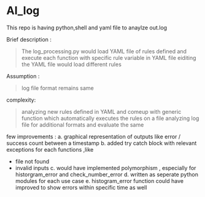 # AI_log
This repo is having python,shell and yaml file to anaylze out.log


Brief description :
> The log_processing.py would load YAML file of rules defined and execute each function with specific
  rule variable in YAML file
> eiditing the YAML file would load different rules

Assumption :
> log file format remains same

complexity:
> analyzing new rules defined in YAML and comeup with generic function which automatically executes the 
  rules on a file
> analyzing log file for additional formats and evaluate the same

few improvements :
a. graphical representation of outputs like error / success count between a timestamp
b. added try catch block with relevant exceptions for each functions ,like
  - file not found
  - invalid inputs
c. would have implemented polymorphism , especially for historgram_error and check_number_error
d. written as seperate python modules for each use case
e. histogram_error function could have improved to show errors within specific time as well


  

